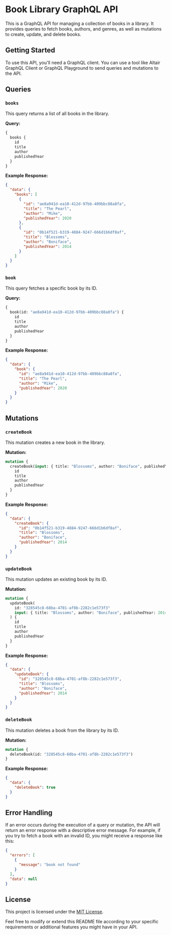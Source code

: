 # Book Library GraphQL API

This is a GraphQL API for managing a collection of books in a library. It provides queries to fetch books, authors, and genres, as well as mutations to create, update, and delete books.

## Getting Started

To use this API, you'll need a GraphQL client. You can use a tool like Altair GraphQL Client or GraphQL Playground to send queries and mutations to the API.

## Queries

### `books`

This query returns a list of all books in the library.

**Query:**

```graphql
{
  books {
    id
    title
    author
    publishedYear
  }
}
```

**Example Response:**

```json
{
  "data": {
    "books": [
      {
        "id": "ae8a941d-ea10-412d-97bb-409bbc88a8fa",
        "title": "The Pearl",
        "author": "Mike",
        "publishedYear": 2020
      },
      {
        "id": "0b14f521-b319-4884-9247-666d1b6df8af",
        "title": "Blossoms",
        "author": "Boniface",
        "publishedYear": 2014
      }
    ]
  }
}
```

### `book`

This query fetches a specific book by its ID.

**Query:**

```graphql
{
  book(id: "ae8a941d-ea10-412d-97bb-409bbc88a8fa") {
    id
    title
    author
    publishedYear
  }
}
```

**Example Response:**

```json
{
  "data": {
    "book": {
      "id": "ae8a941d-ea10-412d-97bb-409bbc88a8fa",
      "title": "The Pearl",
      "author": "Mike",
      "publishedYear": 2020
    }
  }
}
```

## Mutations

### `createBook`

This mutation creates a new book in the library.

**Mutation:**

```graphql
mutation {
  createBook(input: { title: "Blossoms", author: "Boniface", publishedYear: 2014 }) {
    id
    title
    author
    publishedYear
  }
}
```

**Example Response:**

```json
{
  "data": {
    "createBook": {
      "id": "0b14f521-b319-4884-9247-666d1b6df8af",
      "title": "Blossoms",
      "author": "Boniface",
      "publishedYear": 2014
    }
  }
}
```

### `updateBook`

This mutation updates an existing book by its ID.

**Mutation:**

```graphql
mutation {
  updateBook(
    id: "328545c8-68ba-4701-af8b-2282c1e573f3"
    input: { title: "Blossoms", author: "Boniface", publishedYear: 2014 }
  ) {
    id
    title
    author
    publishedYear
  }
}
```

**Example Response:**

```json
{
  "data": {
    "updateBook": {
      "id": "328545c8-68ba-4701-af8b-2282c1e573f3",
      "title": "Blossoms",
      "author": "Boniface",
      "publishedYear": 2014
    }
  }
}
```

### `deleteBook`

This mutation deletes a book from the library by its ID.

**Mutation:**

```graphql
mutation {
  deleteBook(id: "328545c8-68ba-4701-af8b-2282c1e573f3")
}
```

**Example Response:**

```json
{
  "data": {
    "deleteBook": true
  }
}
```

## Error Handling

If an error occurs during the execution of a query or mutation, the API will return an error response with a descriptive error message. For example, if you try to fetch a book with an invalid ID, you might receive a response like this:

```json
{
  "errors": [
    {
      "message": "book not found"
    }
  ],
  "data": null
}
```

## License

This project is licensed under the [MIT License](LICENSE).

Feel free to modify or extend this README file according to your specific requirements or additional features you might have in your API.